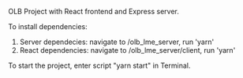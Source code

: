 
OLB Project with React frontend and Express server.

To install dependencies:
1. Server dependecies: navigate to /olb_lme_server, run 'yarn'
2. React dependencies: navigate to /olb_lme_server/client, run 'yarn'


To start the project, enter script "yarn start" in Terminal.
